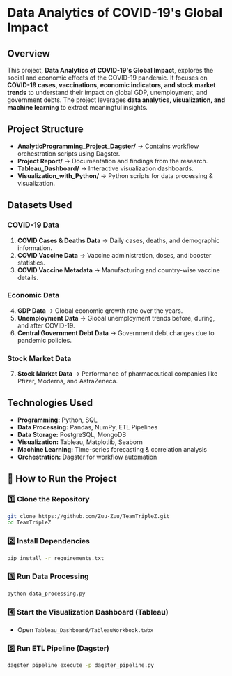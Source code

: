 # Data Analytics of COVID-19's Global Impact

## Overview
This project, **Data Analytics of COVID-19's Global Impact**, explores the social and economic effects of the COVID-19 pandemic. It focuses on **COVID-19 cases, vaccinations, economic indicators, and stock market trends** to understand their impact on global GDP, unemployment, and government debts. The project leverages **data analytics, visualization, and machine learning** to extract meaningful insights.

## Project Structure
- **AnalyticProgramming_Project_Dagster/** → Contains workflow orchestration scripts using Dagster.
- **Project Report/** → Documentation and findings from the research.
- **Tableau_Dashboard/** → Interactive visualization dashboards.
- **Visualization_with_Python/** → Python scripts for data processing & visualization.

## Datasets Used
### COVID-19 Data
1. **COVID Cases & Deaths Data** → Daily cases, deaths, and demographic information.
2. **COVID Vaccine Data** → Vaccine administration, doses, and booster statistics.
3. **COVID Vaccine Metadata** → Manufacturing and country-wise vaccine details.

### Economic Data
4. **GDP Data** → Global economic growth rate over the years.
5. **Unemployment Data** → Global unemployment trends before, during, and after COVID-19.
6. **Central Government Debt Data** → Government debt changes due to pandemic policies.

### Stock Market Data
7. **Stock Market Data** → Performance of pharmaceutical companies like Pfizer, Moderna, and AstraZeneca.

## Technologies Used
- **Programming:** Python, SQL
- **Data Processing:** Pandas, NumPy, ETL Pipelines
- **Data Storage:** PostgreSQL, MongoDB
- **Visualization:** Tableau, Matplotlib, Seaborn
- **Machine Learning:** Time-series forecasting & correlation analysis
- **Orchestration:** Dagster for workflow automation


## 🚀 How to Run the Project
### 1️⃣ Clone the Repository
```bash
git clone https://github.com/Zuu-Zuu/TeamTripleZ.git
cd TeamTripleZ
```

### 2️⃣ Install Dependencies
```bash
pip install -r requirements.txt
```

### 3️⃣ Run Data Processing
```bash
python data_processing.py
```

### 4️⃣ Start the Visualization Dashboard (Tableau)
- Open `Tableau_Dashboard/TableauWorkbook.twbx`

### 5️⃣ Run ETL Pipeline (Dagster)
```bash
dagster pipeline execute -p dagster_pipeline.py
```

